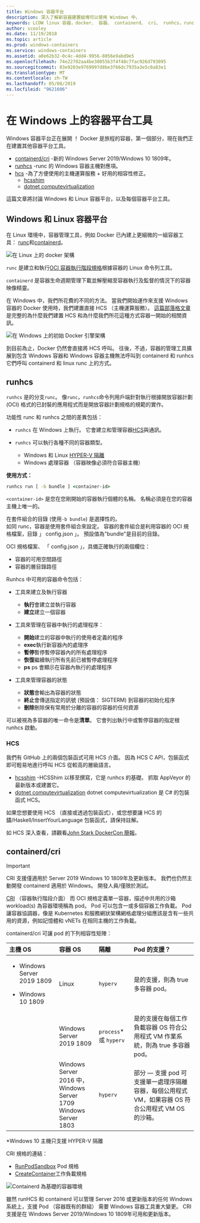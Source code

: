 ```yaml
---
title: Windows 容器平台
description: 深入了解新容器建置組塊可以使用 Windows 中。
keywords: LCOW linux 容器，docker、 容器、 containerd、 cri、 runhcs，runc
author: scooley
ms.date: 11/19/2018
ms.topic: article
ms.prod: windows-containers
ms.service: windows-containers
ms.assetid: a0e62b32-0c4c-4dd4-9956-8056e9abd9e5
ms.openlocfilehash: 74e22702aa4be30055b3f4f48c7fac926d793095
ms.sourcegitcommit: 03e9203e9769997d8be3f66dc7935a3e5c0a83e1
ms.translationtype: MT
ms.contentlocale: zh-TW
ms.lasthandoff: 05/08/2019
ms.locfileid: "9621606"
---
```

# <a name="container-platform-tools-on-windows"></a>在 Windows 上的容器平台工具

Windows 容器平台正在展開 ！ Docker 是旅程的容器，第一個部分，現在我們正在建置其他容器平台工具。

* [containerd/cri](https://github.com/containerd/cri) -新的 Windows Server 2019/Windows 10 1809年。
* [runhcs](https://github.com/Microsoft/hcsshim/tree/master/cmd/runhcs) -runc 的 Windows 容器主機對應項。
* [hcs](https://docs.microsoft.com/virtualization/api/) -為了方便使用的主機運算服務 + 好用的相容性修正。
  * [hcsshim](https://github.com/microsoft/hcsshim)
  * [dotnet computevirtualization](https://github.com/microsoft/dotnet-computevirtualization)

這篇文章將討論 Windows 和 Linux 容器平台，以及每個容器平台工具。

## <a name="windows-and-linux-container-platform"></a>Windows 和 Linux 容器平台

在 Linux 環境中，容器管理工具，例如 Docker 已內建上更細微的一組容器工具： [runc](https://github.com/opencontainers/runc)和[containerd](https://containerd.io/)。

![在 Linux 上的 docker 架構](media/docker-on-linux.png)

`runc` 是建立和執行[OCI 容器執行階段規格](https://github.com/opencontainers/runtime-spec)根據容器的 Linux 命令列工具。

`containerd` 是容器生命週期管理下載並解壓縮至容器執行及監督的情況下的容器映像精靈。

在 Windows 中，我們所花費的不同的方法。  當我們開始運作來支援 Windows 容器的 Docker 使用時，我們建置直接 HCS （主機運算服務）。  [這篇部落格文章](https://techcommunity.microsoft.com/t5/Containers/Introducing-the-Host-Compute-Service-HCS/ba-p/382332)是完整的為什麼我們建置 HCS 和為什麼我們所花這種方式容器一開始的相關資訊。

![在 Windows 上的初始 Docker 引擎架構](media/hcs.png)

到目前為止，Docker 仍然會直接將 HCS 呼叫。 往後，不過，容器的管理工具擴展到包含 Windows 容器和 Windows 容器主機無法呼叫到 containerd 和 runhcs 它們呼叫 containerd 和 linux runc 上的方式。

## <a name="runhcs"></a>runhcs

`runhcs` 是的分支`runc`。  像`runc`，`runhcs`命令列用戶端針對執行根據開放容器計劃 (OCI) 格式的已封裝的應用程式而是開放容器計劃規格的規範的實作。

功能性 runc 和 runhcs 之間的差異包括：

* `runhcs` 在 Windows 上執行。  它會建立和管理容器[HCS](containerd.md#hcs)與通訊。
* `runhcs` 可以執行各種不同的容器類型。

  * Windows 和 Linux [HYPER-V 隔離](../manage-containers/hyperv-container.md)
  * Windows 處理容器 （容器映像必須符合容器主機）

**使用方式：**

``` cmd
runhcs run [ -b bundle ] <container-id>
```

`<container-id>` 是您在您剛開始的容器執行個體的名稱。 名稱必須是在您的容器主機上唯一的。

在套件組合的目錄 (使用`-b bundle`) 是選擇性的。  
如同 runc，容器是使用套件組合來設定。 容器的套件組合是利用容器的 OCI 規格檔案，目錄 」 config.json 」。  預設值為"bundle"是目前的目錄。

OCI 規格檔案、 「 config.json 」，具備正確執行的兩個欄位：

* 容器的可用空間路徑
* 容器的層目錄路徑

Runhcs 中可用的容器命令包括：

* 工具來建立及執行容器
  * **執行**會建立並執行容器
  * **建立**建立一個容器

* 工具來管理在容器中執行的處理程序：
  * **開始**建立的容器中執行的使用者定義的程序
  * **exec**執行新容器內的處理序
  * **暫停**暫停暫停容器內的所有處理程序
  * **恢復**繼續執行所有先前已被暫停處理程序
  * **ps** ps 會顯示在容器內執行的處理程序

* 工具來管理容器的狀態
  * **狀態**會輸出為容器的狀態
  * **終止**會傳送指定的訊號 (預設值： SIGTERM) 到容器的初始化程序
  * **刪除**刪除保有常用於分離的容器的容器的任何資源

可以被視為多容器的唯一命令是**清單**。  它會列出執行中或暫停容器的指定根 runhcs 啟動。

### <a name="hcs"></a>HCS

我們有 GitHub 上的兩個包裝函式可用 HCS 介面。 因為 HCS C API，包裝函式即可輕易地進行呼叫 HCS 從較高的層級語言。  

* [hcsshim](https://github.com/microsoft/hcsshim) -HCSShim 以移至撰寫，它是 runhcs 的基礎。
抓取 AppVeyor 的最新版本或建置它。
* [dotnet computevirtualization](https://github.com/microsoft/dotnet-computevirtualization) dotnet computevirtualization 是 C# 的包裝函式 HCS。

如果您想要使用 HCS （直接或透過包裝函式），或您想要讓 HCS 的鏽/Haskell/InsertYourLanguage 包裝函式，請保持註解。

如 HCS 深入查看，請觀看[John Stark DockerCon 簡報](https://www.youtube.com/watch?v=85nCF5S8Qok)。

## <a name="containerdcri"></a>containerd/cri

> [!IMPORTANT]
> CRI 支援僅適用於 Server 2019 Windows 10 1809年及更新版本。  我們也仍然主動開發 containerd 適用於 Windows。
> 開發人員/僅限於測試。

[CRI](https://github.com/kubernetes/kubernetes/blob/master/pkg/kubelet/apis/cri/runtime/v1alpha2/api.proto) （容器執行階段介面） 而 OCI 規格定義單一容器，描述中共用的沙箱 workload(s) 為容器環境稱為 pod。  Pod 可以包含一或多個容器工作負載。  Pod 讓容器協調器，像是 Kubernetes 和服務網狀架構網格處理分組應該是含有一些共用的資源，例如記憶體和 vNETs 在相同主機的工作負載。

containerd/cri 可讓 pod 的下列相容性矩陣：

| 主機 OS | 容器 OS | 隔離 | Pod 的支援？ |
|:-------------------------------------------------------------------------|:-----------------------------------------------------------------------------|:---------------------|:-----------------------------------------------------------------------------------------------------------------------------------------------------|
| <ul><li>Windows Server 2019 1809</ul></li><ul><li>Windows 10 1809</ul></li> | Linux | `hyperv` | 是的支援，則為 true 多容器 pod。 |
|  | Windows Server 2019 1809 | `process`* 或 `hyperv` | 是的支援在每個工作負載容器 OS 符合公用程式 VM 作業系統，則為 true 多容器 pod。 |
|  | Windows Server 2016 中，</br>Windows Server 1709</br>Windows Server 1803 | `hyperv` | 部分 — 支援 pod 可支援單一處理序隔離容器，每個公用程式 VM，如果容器 OS 符合公用程式 VM OS 的沙箱。 |

\*Windows 10 主機只支援 HYPER-V 隔離

CRI 規格的連結：

* [RunPodSandbox](https://github.com/kubernetes/kubernetes/blob/master/pkg/kubelet/apis/cri/runtime/v1alpha2/api.proto#L24) Pod 規格
* [CreateContainer](https://github.com/kubernetes/kubernetes/blob/master/pkg/kubelet/apis/cri/runtime/v1alpha2/api.proto#L47)工作負載規格

![Containerd 為基礎的容器環境](media/containerd-platform.png)

雖然 runHCS 和 containerd 可以管理 Server 2016 或更新版本的任何 Windows 系統上，支援 Pod （容器既有的群組） 需要 Windows 容器工具重大變更。  CRI 支援是在 Windows Server 2019/Windows 10 1809年可用和更新版本。
